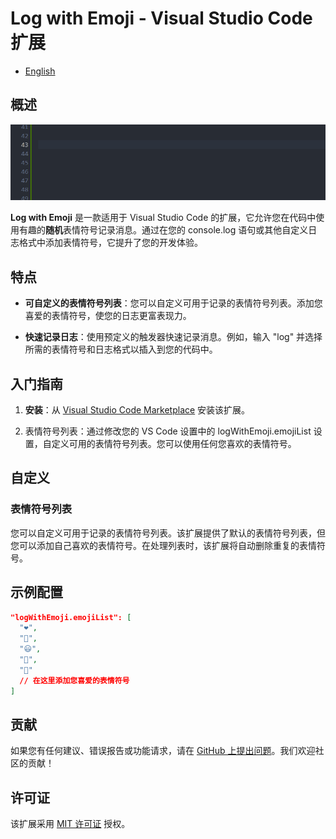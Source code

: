 # Log with Emoji - Visual Studio Code 扩展

- [English](./README.md)

## 概述

![console.log](public/console.log.gif)

**Log with Emoji** 是一款适用于 Visual Studio Code 的扩展，它允许您在代码中使用有趣的**随机**表情符号记录消息。通过在您的 console.log 语句或其他自定义日志格式中添加表情符号，它提升了您的开发体验。

## 特点

- **可自定义的表情符号列表**：您可以自定义可用于记录的表情符号列表。添加您喜爱的表情符号，使您的日志更富表现力。

- **快速记录日志**：使用预定义的触发器快速记录消息。例如，输入 "log" 并选择所需的表情符号和日志格式以插入到您的代码中。

## 入门指南

1. **安装**：从 [Visual Studio Code Marketplace](https://marketplace.visualstudio.com/items?itemName=codeColajs.log-with-emoji) 安装该扩展。

2. 表情符号列表：通过修改您的 VS Code 设置中的 logWithEmoji.emojiList 设置，自定义可用的表情符号列表。您可以使用任何您喜欢的表情符号。

## 自定义

### 表情符号列表

您可以自定义可用于记录的表情符号列表。该扩展提供了默认的表情符号列表，但您可以添加自己喜欢的表情符号。在处理列表时，该扩展将自动删除重复的表情符号。

## 示例配置

```json
"logWithEmoji.emojiList": [
  "❤️",
  "🌟",
  "😃",
  "🚀",
  "🎉"
  // 在这里添加您喜爱的表情符号
]
```

## 贡献

如果您有任何建议、错误报告或功能请求，请在 [GitHub 上提出问题](https://github.com/code-cola-js/Log-With-Emoji-VSCode/issues)。我们欢迎社区的贡献！

## 许可证

该扩展采用 [MIT 许可证](LICENSE) 授权。
